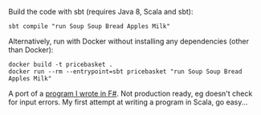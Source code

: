 Build the code with sbt (requires Java 8, Scala and sbt):
```
sbt compile "run Soup Soup Bread Apples Milk"
```
Alternatively, run with Docker without installing any dependencies (other than Docker):
```
docker build -t pricebasket .
docker run --rm --entrypoint=sbt pricebasket "run Soup Soup Bread Apples Milk"
```

A port of a [program I wrote in F#](https://github.com/JontyMC/Price-Basket-F-). Not production ready, eg doesn't check for input errors. My first attempt at writing a program in Scala, go easy...